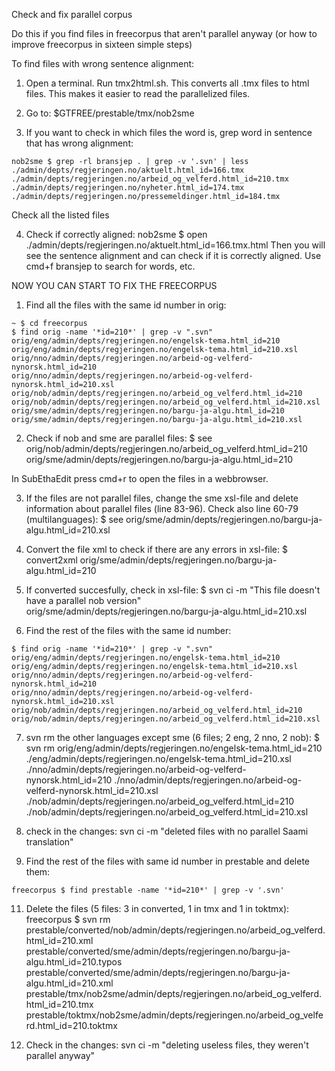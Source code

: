Check and fix parallel corpus


Do this if you find files in freecorpus that aren't parallel anyway (or how to
improve freecorpus in sixteen simple steps)


To find files with wrong sentence alignment:


1. Open a terminal. Run tmx2html.sh. This converts all .tmx files to html files.
This makes it easier to read the parallelized files.


2. Go to:
$GTFREE/prestable/tmx/nob2sme


3. If you want to check in which files the word is, grep word in sentence that
has wrong alignment:
```
nob2sme $ grep -rl bransjep . | grep -v '.svn' | less
./admin/depts/regjeringen.no/aktuelt.html_id=166.tmx
./admin/depts/regjeringen.no/arbeid_og_velferd.html_id=210.tmx
./admin/depts/regjeringen.no/nyheter.html_id=174.tmx
./admin/depts/regjeringen.no/pressemeldinger.html_id=184.tmx
```


Check all the listed files


4. Check if correctly aligned:
nob2sme $  open ./admin/depts/regjeringen.no/aktuelt.html_id=166.tmx.html
Then you will see the sentence alignment and can check if it is correctly
aligned. Use cmd+f bransjep to search for words, etc.




NOW YOU CAN START TO FIX THE FREECORPUS


1. Find all the files with the same id number in orig:
```
~ $ cd freecorpus
$ find orig -name '*id=210*' | grep -v ".svn"
orig/eng/admin/depts/regjeringen.no/engelsk-tema.html_id=210
orig/eng/admin/depts/regjeringen.no/engelsk-tema.html_id=210.xsl
orig/nno/admin/depts/regjeringen.no/arbeid-og-velferd-nynorsk.html_id=210
orig/nno/admin/depts/regjeringen.no/arbeid-og-velferd-nynorsk.html_id=210.xsl
orig/nob/admin/depts/regjeringen.no/arbeid_og_velferd.html_id=210
orig/nob/admin/depts/regjeringen.no/arbeid_og_velferd.html_id=210.xsl
orig/sme/admin/depts/regjeringen.no/bargu-ja-algu.html_id=210
orig/sme/admin/depts/regjeringen.no/bargu-ja-algu.html_id=210.xsl
```


2. Check if nob and sme are parallel files:
$ see orig/nob/admin/depts/regjeringen.no/arbeid_og_velferd.html_id=210
orig/sme/admin/depts/regjeringen.no/bargu-ja-algu.html_id=210


In SubEthaEdit press cmd+r to open the files in a webbrowser.


3. If the files are not parallel files, change the sme xsl-file and delete
information about parallel files (line 83-96). Check also line 60-79
(multilanguages):
$ see orig/sme/admin/depts/regjeringen.no/bargu-ja-algu.html_id=210.xsl


4. Convert the file xml to check if there are any errors in xsl-file:
$ convert2xml orig/sme/admin/depts/regjeringen.no/bargu-ja-algu.html_id=210


5. If converted succesfully, check in xsl-file:
$ svn ci -m "This file doesn't have a parallel nob version"
orig/sme/admin/depts/regjeringen.no/bargu-ja-algu.html_id=210.xsl


6. Find the rest of the files with the same id number:
```
$ find orig -name '*id=210*' | grep -v ".svn"
orig/eng/admin/depts/regjeringen.no/engelsk-tema.html_id=210
orig/eng/admin/depts/regjeringen.no/engelsk-tema.html_id=210.xsl
orig/nno/admin/depts/regjeringen.no/arbeid-og-velferd-nynorsk.html_id=210
orig/nno/admin/depts/regjeringen.no/arbeid-og-velferd-nynorsk.html_id=210.xsl
orig/nob/admin/depts/regjeringen.no/arbeid_og_velferd.html_id=210
orig/nob/admin/depts/regjeringen.no/arbeid_og_velferd.html_id=210.xsl
```


7. svn rm the other languages except sme (6 files; 2 eng, 2 nno, 2 nob):
$ svn rm orig/eng/admin/depts/regjeringen.no/engelsk-tema.html_id=210
./eng/admin/depts/regjeringen.no/engelsk-tema.html_id=210.xsl
./nno/admin/depts/regjeringen.no/arbeid-og-velferd-nynorsk.html_id=210
./nno/admin/depts/regjeringen.no/arbeid-og-velferd-nynorsk.html_id=210.xsl
./nob/admin/depts/regjeringen.no/arbeid_og_velferd.html_id=210
./nob/admin/depts/regjeringen.no/arbeid_og_velferd.html_id=210.xsl


8. check in the changes:
svn ci -m "deleted files with no parallel Saami translation"




10. Find the rest of the files with same id number in prestable and delete
them:
```
freecorpus $ find prestable -name '*id=210*' | grep -v '.svn'
```


11. Delete the files (5 files: 3 in converted, 1 in tmx and 1 in toktmx):
freecorpus $ svn rm
prestable/converted/nob/admin/depts/regjeringen.no/arbeid_og_velferd.html_id=210.xml
prestable/converted/sme/admin/depts/regjeringen.no/bargu-ja-
algu.html_id=210.typos
prestable/converted/sme/admin/depts/regjeringen.no/bargu-ja-
algu.html_id=210.xml
prestable/tmx/nob2sme/admin/depts/regjeringen.no/arbeid_og_velferd.html_id=210.tmx
prestable/toktmx/nob2sme/admin/depts/regjeringen.no/arbeid_og_velferd.html_id=210.toktmx


12. Check in the changes:
svn ci -m "deleting useless files, they weren't parallel anyway"


